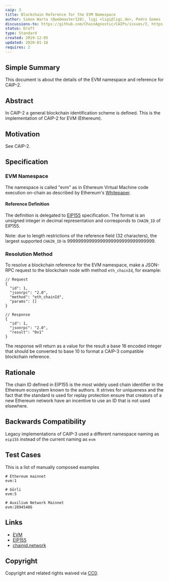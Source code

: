 ```yaml
---
caip: 3
title: Blockchain Reference for the EVM Namespace
author: Simon Warta (@webmaster128), ligi <ligi@ligi.de>, Pedro Gomes (@pedrouid)
discussions-to: https://github.com/ChainAgnostic/CAIPs/issues/3, https://github.com/ChainAgnostic/CAIPs/pull/1
status: Draft
type: Standard
created: 2019-12-05
updated: 2020-01-16
requires: 2
---
```


## Simple Summary

This document is about the details of the EVM namespace and reference for CAIP-2.

## Abstract

In CAIP-2 a general blockchain identification scheme is defined. This is the
implementation of CAIP-2 for EVM (Ethereum).

## Motivation

See CAIP-2.

## Specification

### EVM Namespace

The namespace is called "evm" as in Ethereum Virtual Machine code execution on-chain as described by Ethereum's [Whitepaper](https://ethereum.org/en/whitepaper/#code-execution).

#### Reference Definition

The definition is delegated to [EIP155](https://eips.ethereum.org/EIPS/eip-155) specification. The format is an unsigned integer in decimal representation and corresponds to `CHAIN_ID` of EIP155.

Note: due to length restrictions of the reference field (32 characters), the largest supported `CHAIN_ID` is 99999999999999999999999999999999.

### Resolution Method

To resolve a blockchain reference for the EVM namespace, make a JSON-RPC request to the blockchain node with method `eth_chainId`, for example:

```jsonc
// Request
{
  "id": 1,
  "jsonrpc": "2.0",
  "method": "eth_chainId",
  "params": []
}

// Response
{
  "id": 1,
  "jsonrpc": "2.0",
  "result": "0x1"
}
```

The response will return as a value for the result a base 16 encoded integer that should be converted to base 10 to format a CAIP-3 compatible blockchain reference.

## Rationale

The chain ID defined in EIP155 is the most widely used chain identifier in the Ethereum ecosystem known to the authors. It strives for uniqueness and the fact that the standard is used for replay protection ensure that creators of a new Ethereum network have an incentive to use an ID that is not used elsewhere.

## Backwards Compatibility

Legacy implementations of CAIP-3 used a different namespace naming as `eip155` instead of the current naming as `evm`

## Test Cases

This is a list of manually composed examples

```
# Ethereum mainnet
evm:1

# Görli
evm:5

# Auxilium Network Mainnet
evm:28945486
```

## Links

- [EVM](https://ethereum.org/en/whitepaper/#code-execution)
- [EIP155](https://eips.ethereum.org/EIPS/eip-155)
- [chainid.network](https://chainid.network/)

## Copyright

Copyright and related rights waived via [CC0](https://creativecommons.org/publicdomain/zero/1.0/).
